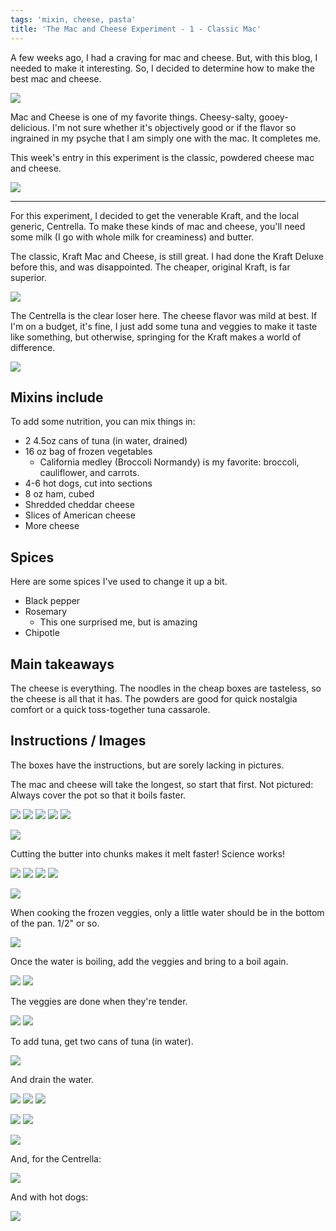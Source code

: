 ```yaml
---
tags: 'mixin, cheese, pasta'
title: 'The Mac and Cheese Experiment - 1 - Classic Mac'
---
```


A few weeks ago, I had a craving for mac and cheese. But, with this blog, I
needed to make it interesting. So, I decided to determine how to make the best
mac and cheese.

![](all-the-mac-and-cheese.jpg)

Mac and Cheese is one of my favorite things. Cheesy-salty, gooey-delicious. I'm
not sure whether it's objectively good or if the flavor so ingrained in my
psyche that I am simply one with the mac. It completes me.

This week's entry in this experiment is the classic, powdered cheese mac and
cheese.

![](plain-mac-kraft.jpg)

---

For this experiment, I decided to get the venerable Kraft, and the local
generic, Centrella. To make these kinds of mac and cheese, you'll need some
milk (I go with whole milk for creaminess) and butter.

The classic, Kraft Mac and Cheese, is still great. I had done the Kraft Deluxe
before this, and was disappointed. The cheaper, original Kraft, is far
superior.

![](mac-and-veggies.jpg)

The Centrella is the clear loser here. The cheese flavor was mild at best.  If
I'm on a budget, it's fine, I just add some tuna and veggies to make it taste
like something, but otherwise, springing for the Kraft makes a world of
difference.

![](hot-dog-mac.jpg)

## Mixins include

To add some nutrition, you can mix things in:

* 2 4.5oz cans of tuna (in water, drained)
* 16 oz bag of frozen vegetables
    * California medley (Broccoli Normandy) is my favorite: broccoli,
      cauliflower, and carrots.
* 4-6 hot dogs, cut into sections
* 8 oz ham, cubed
* Shredded cheddar cheese
* Slices of American cheese
* More cheese

## Spices

Here are some spices I've used to change it up a bit.

* Black pepper
* Rosemary
    * This one surprised me, but is amazing
* Chipotle

## Main takeaways

The cheese is everything. The noodles in the cheap boxes are tasteless, so the
cheese is all that it has. The powders are good for quick nostalgia comfort or
a quick toss-together tuna cassarole.

## Instructions / Images

The boxes have the instructions, but are sorely lacking in pictures.

The mac and cheese will take the longest, so start that first. Not pictured:
Always cover the pot so that it boils faster.

![](making-the-mac-1.jpg)
![](making-the-mac-2.jpg)
![](making-the-mac-3.jpg)
![](making-the-mac-4.jpg)
![](making-the-mac-5.jpg)

![](mixing-the-cheese-1.jpg)

Cutting the butter into chunks makes it melt faster! Science works!

![](mixing-the-cheese-2.jpg)
![](mixing-the-cheese-3.jpg)
![](mixing-the-cheese-4.jpg)
![](mixing-the-cheese-5.jpg)

![](plain-mac-kraft.jpg)

When cooking the frozen veggies, only a little water should be in the bottom of
the pan. 1/2" or so.

![](making-the-veggies-1.jpg)

Once the water is boiling, add the veggies and bring to a boil again.

![](making-the-veggies-2.jpg)
![](making-the-veggies-3.jpg)

The veggies are done when they're tender.

![](making-the-veggies-4.jpg)
![](making-the-veggies-5.jpg)

To add tuna, get two cans of tuna (in water).

![](add-tuna-1.jpg)

And drain the water.

![](add-tuna-2.jpg)
![](add-tuna-3.jpg)
![](add-tuna-4.jpg)

![](add-veggies-1.jpg)
![](add-veggies-2.jpg)

![](mac-and-veggies-done.jpg)

And, for the Centrella:

![](plain-mac-centrella.jpg)

And with hot dogs:

![](hot-dog-mac-done.jpg)


